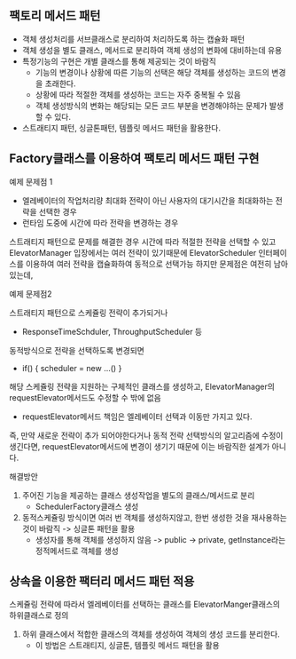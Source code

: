 팩토리 메서드 패턴
-
- 객체 생성처리를 서브클래스로 분리하여 처리하도록 하는 캡슐화 패턴
- 객체 생성을 별도 클래스, 메서드로 분리하여 객체 생성의 변화에 대비하는데 유용
- 특정기능의 구현은 개별 클래스를 통해 제공되는 것이 바람직
  - 기능의 변경이나 상황에 따른 기능의 선택은 해당 객체를 생성하는 코드의 변경을 초래한다.
  - 상황에 따라 적절한 객체를 생성하는 코드는 자주 중복될 수 있음
  - 객체 생성방식의 변화는 해당되는 모든 코드 부분을 변경해야하는 문제가 발생할 수 있다.
- 스트래티지 패턴, 싱글톤패턴, 템플릿 메서드 패턴을 활용한다.

Factory클래스를 이용하여 팩토리 메서드 패턴 구현
-
예제 문제점 1
- 엘레베이터의 작업처리량 최대화 전략이 아닌 사용자의 대기시간을 최대화하는 전략을 선택한 경우
- 런타임 도중에 시간에 따라 전략을 변경하는 경우

스트래티지 패턴으로 문제를 해결한 경우 시간에 따라 적절한 전략을 선택할 수 있고 ElevatorManager 입장에서는
여러 전략이 있기때문에 ElevatorScheduler 인터페이스를 이용하여 여러 전략을 캡슐화하여 동적으로 선택가능
하지만 문제점은 여전히 남아있는데, 

예제 문제점2

스트래티지 패턴으로 스케쥴링 전략이 추가되거나
- ResponseTimeSchduler, ThroughputScheduler 등 

동적방식으로 전략을 선택하도록 변경되면
- if() { scheduler = new ...() }

해당 스케쥴링 전략을 지원하는 구체적인 클래스를 생성하고, ElevatorManager의 requestElevator메서드도 수정할 수 밖에 없음

* requestElevator메서드 책임은 엘레베이터 선택과 이동만 가지고 있다.

즉, 만약 새로운 전략이 추가 되어야한다거나 동적 전략 선택방식의 알고리즘에 수정이 생긴다면,
requestElevator메서드에 변경이 생기기 때문에 이는 바람직한 설계가 아니다.

해결방안
1. 주어진 기능을 제공하는 클래스 생성작업을 별도의 클래스/메서드로 분리
    - SchedulerFactory클래스 생성
2. 동적스케쥴링 방식이면 여러 번 객체를 생성하지않고, 한번 생성한 것을 재사용하는 것이 바람직 -> 싱글톤 패턴을 활용
    - 생성자를 통해 객체를 생성하지 않음 -> public -> private, getInstance라는 정적메서드로 객체를 생성


상속을 이용한 팩터리 메서드 패턴 적용
-
스케쥴링 전략에 따라서 엘레베이터를 선택하는 클래스를 ElevatorManger클래스의 하위클래스로 정의

1. 하위 클래스에서 적합한 클래스의 객체를 생성하여 객체의 생성 코드를 분리한다.
    - 이 방법은 스트래티지, 싱글톤, 템플릿 메서드 패턴을 활용